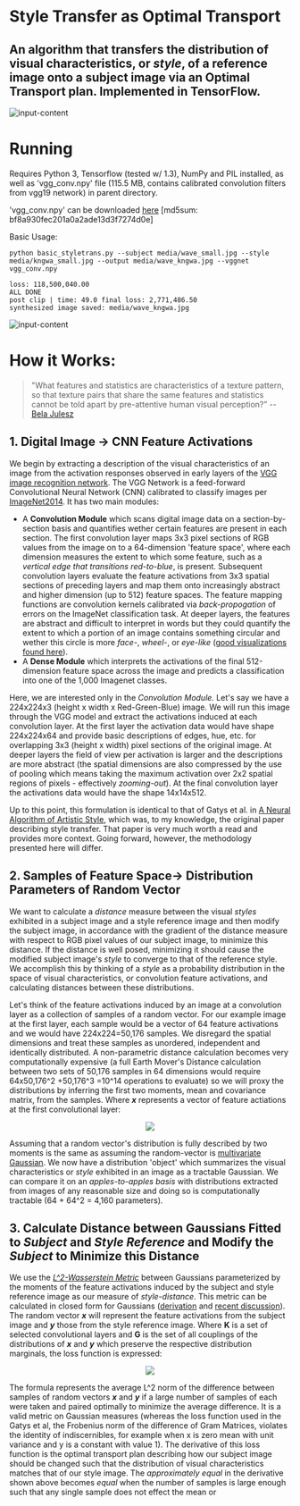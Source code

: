 # Style Transfer as Optimal Transport 



## An algorithm that transfers the distribution of visual characteristics, or *style*, of a reference image onto a subject image via an Optimal Transport plan. Implemented in TensorFlow. 

![input-content](media/medium_panel.jpg)



# Running

Requires Python 3, Tensorflow (tested w/ 1.3), NumPy and PIL installed, as well as 'vgg_conv.npy' file (115.5 MB, contains calibrated convolution filters from vgg19 network) in parent directory. 

'vgg_conv.npy' can be downloaded [here](https://app.box.com/v/vgg19-conv-npy) [md5sum: bf8a930fec201a0a2ade13d3f7274d0e]

Basic Usage:

```
python basic_styletrans.py --subject media/wave_small.jpg --style media/kngwa_small.jpg --output media/wave_kngwa.jpg --vggnet vgg_conv.npy
```

```
loss: 118,500,040.00
ALL DONE 
post clip | time: 49.0 final loss: 2,771,486.50
synthesized image saved: media/wave_kngwa.jpg
```

![input-content](media/wave_kngwa_frame.jpg)

# How it Works:

>"What features and statistics are characteristics of a texture pattern, so that texture pairs that share the same features and statistics cannot be told apart by pre-attentive human visual perception?” -- [Bela Julesz](https://en.wikipedia.org/wiki/B%C3%A9la_Julesz)

## 1. Digital Image -> CNN Feature Activations

We begin by extracting a description of the visual characteristics of an image from the activation responses observed in early layers of the [VGG image recognition network](https://arxiv.org/pdf/1409.1556.pdf). The VGG Network is a feed-forward Convolutional Neural Network (CNN) calibrated to classify images per [ImageNet2014](http://www.image-net.org/). It has two main modules:
 * A **Convolution Module** which scans digital image data on a section-by-section basis and quantifies wether certain features are present in each section. The first convolution layer maps 3x3 pixel sections of RGB values from the image on to a 64-dimension 'feature space', where each dimension measures the extent to which some feature, such as a *vertical edge that transitions red-to-blue*, is present. Subsequent convolution layers evaluate the feature activations from 3x3 spatial sections of preceding layers and map them onto increasingly abstract and higher dimension (up to 512) feature spaces. The feature mapping functions are convolution kernels calibrated via *back-propogation* of errors on the ImageNet classification task. At deeper layers, the features are abstract and difficult to interpret in words but they could quantify the extent to which a portion of an image contains something circular and wether this circle is more *face-*, *wheel-*, or *eye-like* ([good visualizations found here](http://yosinski.com/deepvis#toolbox)). 
 * A **Dense Module** which interprets the activations of the final 512-dimension feature space across the image and predicts a classification into one of the 1,000 Imagenet classes. 
 
Here, we are interested only in the *Convolution Module.* Let's say we have a 224x224x3 (height x width x Red-Green-Blue) image. We will run this image through the VGG model and extract the activations induced at each convolution layer. At the first layer the activation data would have shape 224x224x64 and provide basic descriptions of edges, hue, etc. for overlapping 3x3 (height x width) pixel sections of the original image. At deeper layers the field of view per activation is larger and the descriptions are more abstract (the spatial dimensions are also compressed by the use of pooling which means taking the maximum activation over 2x2 spatial regions of pixels - effectively *zooming-out*). At the final convolution layer the activations data would have the shape 14x14x512. 

Up to this point, this formulation is identical to that of Gatys et al. in [A Neural Algorithm of Artistic Style](https://arxiv.org/pdf/1508.06576.pdf), which was, to my knowledge, the original paper describing style transfer. That paper is very much worth a read and provides more context. Going forward, however, the methodology presented here will differ. 

## 2. Samples of Feature Space-> Distribution Parameters of Random Vector

We want to calculate a *distance* measure between the visual *styles* exhibited in a subject image and a style reference image and then modify the subject image, in accordance with the gradient of the distance measure with respect to RGB pixel values of our subject image, to minimize this distance. If the distance is well posed, minimizing it should cause the modified subject image's *style* to converge to that of the reference style. We accomplish this by thinking of a *style* as a probability distribution in the space of visual characteristics, or convolution feature activations, and calculating distances between these distributions.

Let's think of the feature activations induced by an image at a convolution layer as a collection of samples of a random vector. For our example image at the first layer, each sample would be a vector of 64 feature activations and we would have 224x224=50,176 samples. We disregard the spatial dimensions and treat these samples as unordered, independent and identically distributed. A non-parametric distance calculation becomes very computationally expensive (a full Earth Mover's Distance calculation between two sets of 50,176 samples in 64 dimensions would require 64x50,176^2 +50,176^3 =10^14 operations to evaluate) so we will proxy the distributions by inferring the first two moments, mean and covariance matrix, from the samples. Where **_x_** represents a vector of feature actiations at the first convolutional layer:

<p align = 'center'>
<img src = 'media/mean_cov.png'>
</p>

Assuming that a random vector's distribution is fully described by two moments is the same as assuming the random-vector is [multivariate Gaussian](https://en.wikipedia.org/wiki/Multivariate_normal_distribution). We now have a distribution 'object' which summarizes the visual characteristics or *style* exhibited in an image as a tractable Gaussian. We can compare it on an *apples-to-apples basis* with distributions extracted from images of any reasonable size and doing so is computationally tractable (64 + 64^2 = 4,160 parameters). 


## 3. Calculate Distance between Gaussians Fitted to *Subject*  and *Style Reference* and Modify the *Subject* to Minimize this Distance

We use the [*L^2-Wasserstein Metric*](https://en.wikipedia.org/wiki/Wasserstein_metric) between Gaussians parameterized by the moments of the feature activations induced by the subject and style reference image as our measure of *style-distance*. This metric can be calculated in closed form for Gaussians ([derivation](https://projecteuclid.org/download/pdf_1/euclid.mmj/1029003026) and [recent discussion](https://arxiv.org/pdf/0801.2250.pdf)). The random vector **_x_** will represent the feature activations from the subject image and **_y_** those from the style reference image. Where **K** is a set of selected convolutional layers and **G** is the set of all couplings of the distributions of **_x_** and **_y_** which preserve the respective distribution marginals, the loss function is expressed:

<p align = 'center'>
<img src = 'media/loss.png'>
</p>


The formula represents the average L^2 norm of the difference between samples of random vectors **_x_** and **_y_** if a large number of samples of each were taken and paired optimally to minimize the average difference. It is a valid metric on Gaussian measures (whereas the loss function used in the Gatys et al, the Frobenius norm of the difference of Gram Matrices, violates the identity of indiscernibles, for example when x is zero mean with unit variance and y is a constant with value 1). The derivative of this loss function is the optimal transport plan describing how our subject image should be changed such that the distribution of visual characteristics matches that of our style image. The *approximately equal* in the derivative shown above becomes *equal* when the number of samples is large enough such that any single sample does not effect the mean or
